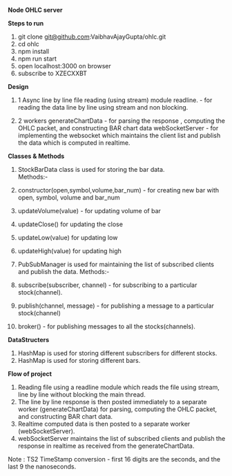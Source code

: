 <b>Node OHLC server</b>

<b>Steps to run</b>

1. git clone git@github.com:VaibhavAjayGupta/ohlc.git
2. cd ohlc
3. npm install
4. npm run start
5. open localhost:3000 on browser
6. subscribe to XZECXXBT


<b>Design</b>

 1. 1 Async line by line file reading (using stream) module readline. - for reading the data line by line using stream and non blocking.

 2. 2 workers 
  generateChartData - for parsing the response , computing the OHLC packet, and constructing BAR chart data
  webSocketServer - for implementing the websocket which maintains the client list and publish the data which is computed in realtime.

<b>Classes & Methods </b> 

 1. StockBarData class is used for storing the bar data.</br>
  Methods:- </br>
   1. constructor(open,symbol,volume,bar_num) - for creating new bar with open, symbol, volume and bar_num
   2. updateVolume(value) - for updating volume of bar
   3. updateClose() for updating the close
   4. updateLow(value) for updating low
   5. updateHigh(value) for updating high

 2. PubSubManager is used for maintaining the list of subscribed clients and publish the data. 
  Methods:- 
   1. subscribe(subscriber, channel) - for subscribing to a particular stock(channel).
   2. publish(channel, message) - for publishing a message to a particular stock(channel)
   3. broker() - for publishing messages to all the stocks(channels).
	

<b>DataStructers </b>

 1. HashMap is used for storing different subscribers for different stocks.
 2. HashMap is used for storing different bars.
 
<b>Flow of project</b>

 1. Reading file using a readline module which reads the file using stream, line by line without blocking the main thread.
 2. The line by line response is then posted immediately to a separate worker (generateChartData) for parsing, computing the OHLC packet, and constructing BAR chart data. 
 3. Realtime computed data is then posted to a separate worker (webSocketServer).
 4. webSocketServer maintains the list of subscribed clients and publish the response in realtime as received from the generateChartData.

Note : TS2 TimeStamp conversion - first 16 digits are the seconds, and the last 9 the nanoseconds.